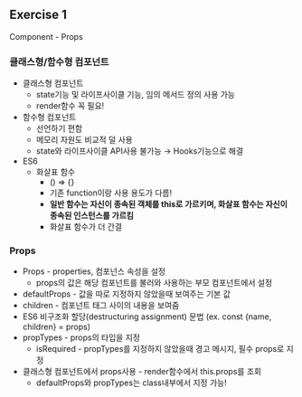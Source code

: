 ## Exercise 1

Component - Props

### 클래스형/함수형 컴포넌트

* 클래스형 컴포넌트
  * state기능 및 라이프사이클 기능, 임의 메서드 정의 사용 가능
  * render함수 꼭 필요!
* 함수형 컴포넌트
  * 선언하기 편함
  * 메모리 자원도 비교적 덜 사용
  * state와 라이프사이클 API사용 불가능 → Hooks기능으로 해결
* ES6
  * 화살표 함수
    * () => {}
    * 기존 function이랑 사용 용도가 다름!
    * **일반 함수는 자신이 종속된 객체를 this로 가르키며, 화살표 함수는 자신이 종속된 인스턴스를 가르킴**
    * 화살표 함수가 더 간결

### Props

* Props - properties, 컴포넌스 속성을 설정
  * props의 값은 해당 컴포넌트를 불러와 사용하는 부모 컴포넌트에서 설정
* defaultProps - 값을 따로 지정하지 않았을때 보여주는 기본 값
* children - 컴포넌트 태그 사이의 내용을 보여줌
* ES6 비구조화 할당(destructuring assignment) 문법 (ex. const {name, children} = props)
* propTypes - props의 타입을 지정
  * isRequired - propTypes를 지정하지 않았을때 경고 메시지, 필수 props로 지정
* 클래스형 컴포넌트에서 props사용 - render함수에서 this.props를 조회
  * defaultProps와 propTypes는 class내부에서 지정 가능!
